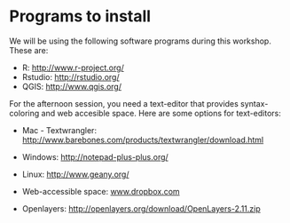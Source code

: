 # Programs to install

We will be using the following software programs during this workshop. These are:

* R: http://www.r-project.org/
* Rstudio: http://rstudio.org/
* QGIS: http://www.qgis.org/

For the afternoon session, you need a text-editor that provides syntax-coloring and web accesible space.
Here are some options for text-editors:

* Mac - Textwrangler: http://www.barebones.com/products/textwrangler/download.html 
* Windows: http://notepad-plus-plus.org/ 
* Linux: http://www.geany.org/

* Web-accessible space: www.dropbox.com 
* Openlayers: http://openlayers.org/download/OpenLayers-2.11.zip